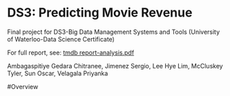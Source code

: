 # DS3: Predicting Movie Revenue 
Final project for DS3-Big Data Management Systems and Tools  (University of Waterloo-Data Science Certificate)

For full report, see: [tmdb report-analysis.pdf](https://github.com/PriyankaVelagala/DS3_Big-Data-Mgmt-and-Tools/blob/main/tmdb%20report%20-%20analysis.pdf)

Ambagaspitiye Gedara Chitranee, Jimenez Sergio, Lee Hye Lim, McCluskey Tyler, Sun Oscar, Velagala Priyanka

#Overview 
